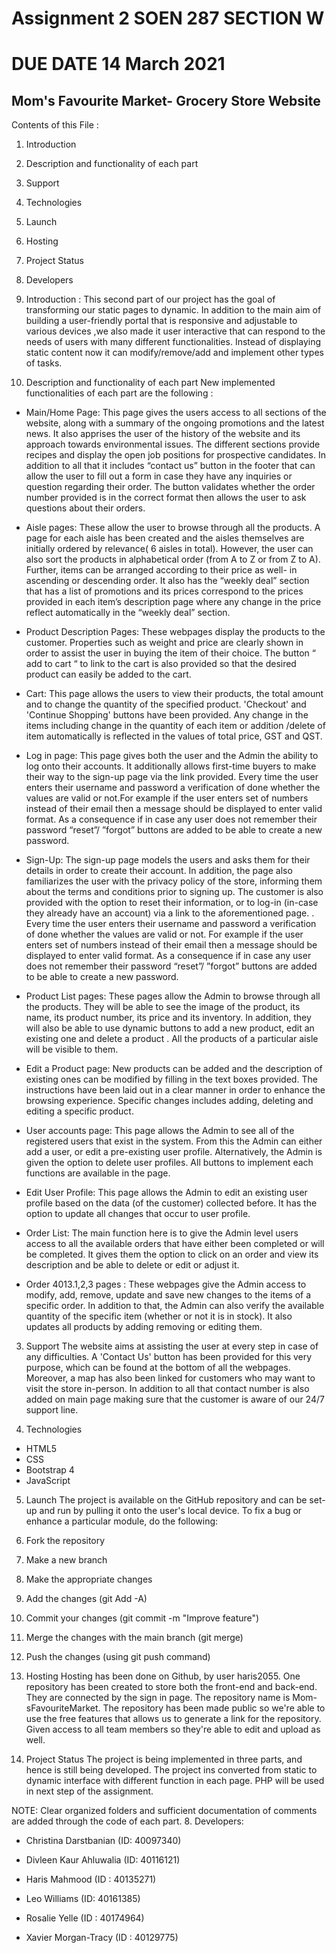 # Assignment 2 SOEN 287 SECTION  W #
# DUE DATE    14 March 2021 #


## Mom's Favourite Market- Grocery Store Website ##

Contents of this File :
1. Introduction
2. Description and functionality of each part 
3. Support
4. Technologies
5. Launch
6. Hosting
7. Project Status
8. Developers

1. Introduction :
This  second part of our project has the goal of transforming our static pages to dynamic. In addition to the main aim of  building  a user-friendly portal that is responsive and adjustable  to various devices ,we also  made  it user interactive that can respond to the needs of users with many different functionalities. Instead of displaying static content  now it can modify/remove/add and implement other types of tasks.


2. Description and functionality of each part 
New implemented functionalities of each part are the following :
* Main/Home Page: This page gives the users access to all sections of the website, along with a summary of the ongoing promotions and the latest news. It also apprises the user of the history of the website and its approach towards environmental issues. The different sections provide recipes and display the open job positions for prospective candidates. In addition to all that it includes  “contact us”  button in the footer that can allow the user to fill out a form in case they have any inquiries or question regarding their order. The button validates whether the order number provided is in the correct format then allows the user to ask  questions about their orders.



* Aisle pages: These allow the user to browse through all the products. A page for each aisle has been created and the aisles themselves are initially ordered by relevance( 6 aisles in total). However, the user can also sort the products in alphabetical order (from A to Z or from Z to A). Further, items can be arranged according to their price as well- in ascending or descending order. It also has the “weekly deal” section that has a list of promotions and its prices correspond to the prices provided in each item’s description page where any change in the price reflect automatically in the “weekly deal” section.

* Product Description Pages: These webpages display the products to the customer. Properties such as weight and price are clearly shown in order to assist the user in buying the item of their choice. The button “ add to cart “  to link to the cart is also provided so that the desired product can easily be added to the cart.

* Cart: This page allows the users to view their products, the total amount and to change the quantity of the specified product. 'Checkout' and 'Continue Shopping' buttons have been provided. Any change in the items including change in the quantity of each item or addition /delete of item automatically is reflected in the values of total price, GST and QST. 

* Log in page: This page gives both the user and the Admin the ability to log onto their accounts. It additionally allows first-time buyers to make their way to the sign-up page via the link provided. Every time the user enters their username and password a verification of done whether the values are valid or not.For example if the user enters set of numbers instead of their email then a message should be displayed to enter valid format. As  a consequence if in case any user does not  remember their password “reset”/ ”forgot” buttons are added to be able to create a new password.

* Sign-Up: The sign-up page models the users and asks them for their details in order to create their account. In addition, the page also familiarizes the user with the privacy policy of the store, informing them about the terms and conditions prior to signing up. The customer is also provided with the option to reset their information, or to log-in (in-case they already have an account) via a link to the aforementioned page. . Every time the user enters their username and password a verification of done whether the values are valid or not. For example if the user enters set of numbers instead of their email then a message should be displayed to enter valid format. As  a consequence if in case any user does not  remember their password “reset”/ ”forgot” buttons are added to be able to create a new password.

* Product List pages: These pages allow the Admin to browse through all the products. They will be able to see the image of the product, its name, its product number, its price and its inventory. In addition, they will also be able to use dynamic buttons to  add a new product, edit an existing one and delete a product . All the products of a particular aisle will be visible to them.

* Edit a Product page: New products can be added and the description of existing ones can be modified by filling in the text boxes provided. The instructions have been laid out in a clear manner in order to enhance the browsing experience. Specific changes includes adding, deleting and editing a specific product.

* User accounts page: This page allows the Admin to see all of the registered users that exist in the system. From this the Admin can either add a user, or edit a pre-existing user profile. Alternatively, the Admin is given the option to delete user profiles. All buttons to implement each functions are available in the page.

* Edit User Profile: This page allows the Admin to edit an existing user profile based on the data (of the customer) collected before.  It has the option to update all changes that occur to user profile.

* Order List: The main function here is to give the Admin level users access to all the available orders that have either been completed or will be completed. It gives them the option to click on an order and view its description and be able to delete or  edit or adjust it.

* Order 4013.1,2,3 pages : These webpages give the Admin access to modify, add, remove, update and save new changes to the items of a specific order. In addition to that, the Admin can also verify the available quantity of the specific item (whether or not it is in stock). It also updates all products by adding removing or editing them.

3. Support
The website aims at assisting the user at every step in case of any difficulties. A 'Contact Us' button has been provided for this very purpose, which can be found at the bottom of all the webpages. Moreover, a map has also been linked for customers who may want to visit the store in-person. In addition to all that contact number is also added on main page making sure that the customer is aware of our 24/7 support line.

4. Technologies	
* HTML5
* CSS	
* Bootstrap 4
* JavaScript 

5. Launch
The project is available on the GitHub repository and can be set-up and run by pulling it onto the user's local device.
To fix a bug or enhance a particular module, do the following:	
1. Fork the repository	
2. Make a new branch	
3. Make the appropriate changes 	
4. Add the changes (git Add -A)
5. Commit your changes (git commit -m "Improve feature")
6. Merge the changes with the main branch (git merge)
7. Push the changes (using git push command)


6. Hosting
Hosting has been done on Github, by user haris2055. One repository has been created to store both the front-end and back-end. They are connected by the sign in page. The repository name is Mom-sFavouriteMarket. The repository has been made public so we're able to use the free features that allows us to generate a link for the repository. Given access to all team members so they're able to edit and upload as well.

7. Project Status
The project is being implemented in three parts, and hence is still being developed. The project ins converted from static to dynamic interface with different function in each page. PHP will be used in next step of the assignment.


NOTE:  Clear organized folders and  sufficient documentation of comments are added through the code of each part.
8. Developers:
* Christina Darstbanian (ID: 40097340)

* Divleen Kaur Ahluwalia (ID: 40116121)

* Haris Mahmood (ID : 40135271)

* Leo Williams (ID: 40161385)

* Rosalie Yelle (ID : 40174964)

* Xavier Morgan-Tracy (ID : 40129775)
